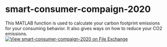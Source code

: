 # smart-consumer-compaign-2020
This MATLAB function is used to calculate your carbon footprint emissions for your consuming behavior. It also gives ways on how to reduce your CO2 emissions.  
[![View smart-consumer-compaign-2020 on File Exchange](https://www.mathworks.com/matlabcentral/images/matlab-file-exchange.svg)](https://www.mathworks.com/matlabcentral/fileexchange/127928-smart-consumer-compaign-2020)
